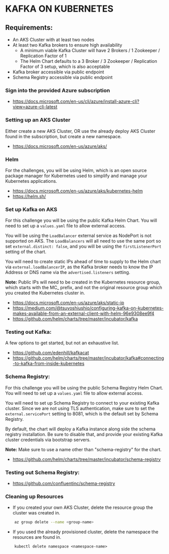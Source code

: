 # KAFKA ON KUBERNETES

## Requirements:

- An AKS Cluster with at least two nodes
- At least two Kafka brokers to ensure high availability
    - A minimum viable Kafka Cluster will have 2 Brokers / 1 Zookeeper / Replication Factor of 1
    - The Helm Chart defaults to a 3 Broker / 3 Zookeeper / Replication Factor of 3 setup, which is also acceptable
- Kafka broker accessible via public endpoint
- Schema Registry accessible via public endpoint

### Sign into the provided Azure subscription

- https://docs.microsoft.com/en-us/cli/azure/install-azure-cli?view=azure-cli-latest

### Setting up an AKS Cluster

Either create a new AKS Cluster, OR use the already deploy AKS Cluster found in the subscription, but create a new namespace.

- https://docs.microsoft.com/en-us/azure/aks/

### Helm

For the challenges, you will be using Helm, which is an open source package manager for Kubernetes used to simplify and manage your Kubernetes applications.

- https://docs.microsoft.com/en-us/azure/aks/kubernetes-helm
- https://helm.sh/

### Set up Kafka on AKS

For this challenge you will be using the public Kafka Helm Chart. You will need to set up a `values.yaml` file to allow external access.

You will be using the `LoadBalancer` external service as NodePort is not supported on AKS. The `LoadBalancers` will all need to use the same port so set `external.distinct: false`, and you will be using the `firstListenerPort` setting of the chart.

You will need to create static IPs ahead of time to supply to the Helm chart via `external.loadBalancerIP`, as the Kafka broker needs to know the IP Address or DNS name via the `advertised.listeners` setting.

**Note:** Public IPs will need to be created in the Kubernetes resource group, which starts with the MC_ prefix, and not the original resource group which you created the Kubernetes cluster in.

- https://docs.microsoft.com/en-us/azure/aks/static-ip
- https://medium.com/@tsuyoshiushio/configuring-kafka-on-kubernetes-makes-available-from-an-external-client-with-helm-96e9308ee9f4
- https://github.com/helm/charts/tree/master/incubator/kafka

### Testing out Kafka:

A few options to get started, but not an exhaustive list.

- https://github.com/edenhill/kafkacat
- https://github.com/helm/charts/tree/master/incubator/kafka#connecting-to-kafka-from-inside-kubernetes

### Schema Registry:

For this challenge you will be using the public Schema Registry Helm Chart. You will need to set up a `values.yaml` file to allow external access.

You will need to set up Schema Registry to connect to your existing Kafka cluster. Since we are not using TLS authentication, make sure to set the `external.servicePort` setting to 8081, which is the default set by Schema Registry.

By default, the chart will deploy a Kafka instance along side the schema registry installation. Be sure to disable that, and provide your existing Kafka cluster credentials via bootstrap servers.

**Note:** Make sure to use a name other than "schema-registry" for the chart.

- https://github.com/helm/charts/tree/master/incubator/schema-registry

### Testing out Schema Registry:

- https://github.com/confluentinc/schema-registry

### Cleaning up Resources

- If you created your own AKS Cluster, delete the resource group the cluster was created in.

```bash
    az group delete --name <group-name>
```

- If you used the already provisioned cluster, delete the namespace the resources are found in.
```
    kubectl delete namespace <namespace-name>
```

